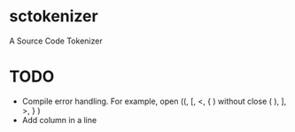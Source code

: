 # sctokenizer
A Source Code Tokenizer

# TODO
* Compile error handling. For example, open ((, [, <, { ) without close (  ), ], >, } ) 
* Add column in a line
